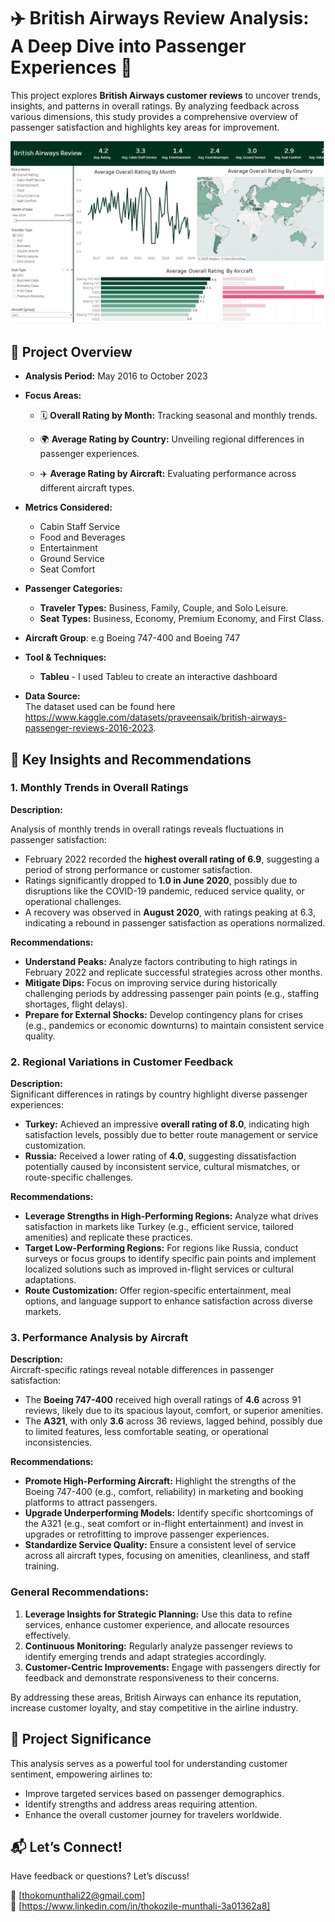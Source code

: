 # ✈️ British Airways Review Analysis: A Deep Dive into Passenger Experiences 🌟  

This project explores **British Airways customer reviews** to uncover trends, insights, and patterns in overall ratings. By analyzing feedback across various dimensions, this study provides a comprehensive overview of passenger satisfaction and highlights key areas for improvement. 


![Alt text](https://github.com/Thokozile23/Tableu-Projects/blob/fc27b1d260fb5b38bd0c4737a135198d1f9a479f/British%20Airways%20Review%20Full%20Project/BA%20reviews.png)



## 📌 **Project Overview**  

- **Analysis Period:** May 2016 to October 2023  

- **Focus Areas:**  

   - 🗓️ **Overall Rating by Month:** Tracking seasonal and monthly trends.  

  - 🌍 **Average Rating by Country:** Unveiling regional differences in passenger experiences.  

  - ✈️ **Average Rating by Aircraft:** Evaluating performance across different aircraft types.  

- **Metrics Considered:**  

  - Cabin Staff Service  
  - Food and Beverages  
  - Entertainment  
  - Ground Service  
  - Seat Comfort  

- **Passenger Categories:**  
  - **Traveler Types:** Business, Family, Couple, and Solo Leisure.  
  - **Seat Types:** Business, Economy, Premium Economy, and First Class.

- **Aircraft Group**: e.g Boeing 747-400 and Boeing 747


- **Tool & Techniques:**  
  - **Tableu** - I used Tableu to create an interactive dashboard 

- **Data Source:**  
  The dataset used can be found here https://www.kaggle.com/datasets/praveensaik/british-airways-passenger-reviews-2016-2023.  


## 🎯 **Key Insights and Recommendations**  

### **1. Monthly Trends in Overall Ratings**  

**Description:** 

Analysis of monthly trends in overall ratings reveals fluctuations in passenger satisfaction:  
- February 2022 recorded the **highest overall rating of 6.9**, suggesting a period of strong performance or customer satisfaction.  
- Ratings significantly dropped to **1.0 in June 2020**, possibly due to disruptions like the COVID-19 pandemic, reduced service quality, or operational challenges.  
- A recovery was observed in **August 2020**, with ratings peaking at 6.3, indicating a rebound in passenger satisfaction as operations normalized.  

**Recommendations:**  

- **Understand Peaks:** Analyze factors contributing to high ratings in February 2022 and replicate successful strategies across other months.  
- **Mitigate Dips:** Focus on improving service during historically challenging periods by addressing passenger pain points (e.g., staffing shortages, flight delays).  
- **Prepare for External Shocks:** Develop contingency plans for crises (e.g., pandemics or economic downturns) to maintain consistent service quality.  

### **2. Regional Variations in Customer Feedback**  

**Description:**  
Significant differences in ratings by country highlight diverse passenger experiences:  
- **Turkey:** Achieved an impressive **overall rating of 8.0**, indicating high satisfaction levels, possibly due to better route management or service customization.  
- **Russia:** Received a lower rating of **4.0**, suggesting dissatisfaction potentially caused by inconsistent service, cultural mismatches, or route-specific challenges.  

**Recommendations:**  

- **Leverage Strengths in High-Performing Regions:** Analyze what drives satisfaction in markets like Turkey (e.g., efficient service, tailored amenities) and replicate these practices.  
- **Target Low-Performing Regions:** For regions like Russia, conduct surveys or focus groups to identify specific pain points and implement localized solutions such as improved in-flight services or cultural adaptations.  
- **Route Customization:** Offer region-specific entertainment, meal options, and language support to enhance satisfaction across diverse markets.  

### **3. Performance Analysis by Aircraft**  

**Description:**  
Aircraft-specific ratings reveal notable differences in passenger satisfaction:  
- The **Boeing 747-400** received high overall ratings of **4.6** across 91 reviews, likely due to its spacious layout, comfort, or superior amenities.  
- The **A321**, with only **3.6** across 36 reviews, lagged behind, possibly due to limited features, less comfortable seating, or operational inconsistencies.  

**Recommendations:**  

- **Promote High-Performing Aircraft:** Highlight the strengths of the Boeing 747-400 (e.g., comfort, reliability) in marketing and booking platforms to attract passengers.  
- **Upgrade Underperforming Models:** Identify specific shortcomings of the A321 (e.g., seat comfort or in-flight entertainment) and invest in upgrades or retrofitting to improve passenger experiences.  
- **Standardize Service Quality:** Ensure a consistent level of service across all aircraft types, focusing on amenities, cleanliness, and staff training.  

### **General Recommendations:**  

1. **Leverage Insights for Strategic Planning:** Use this data to refine services, enhance customer experience, and allocate resources effectively.  
2. **Continuous Monitoring:** Regularly analyze passenger reviews to identify emerging trends and adapt strategies accordingly.  
3. **Customer-Centric Improvements:** Engage with passengers directly for feedback and demonstrate responsiveness to their concerns.  

By addressing these areas, British Airways can enhance its reputation, increase customer loyalty, and stay competitive in the airline industry.


## 🌟 **Project Significance**  

This analysis serves as a powerful tool for understanding customer sentiment, empowering airlines to:  
- Improve targeted services based on passenger demographics.  
- Identify strengths and address areas requiring attention.  
- Enhance the overall customer journey for travelers worldwide.  


## 📬 **Let’s Connect!**  

Have feedback or questions? Let’s discuss!  

📧 [thokomunthali22@gmail.com]  
💼 [https://www.linkedin.com/in/thokozile-munthali-3a01362a8]  

